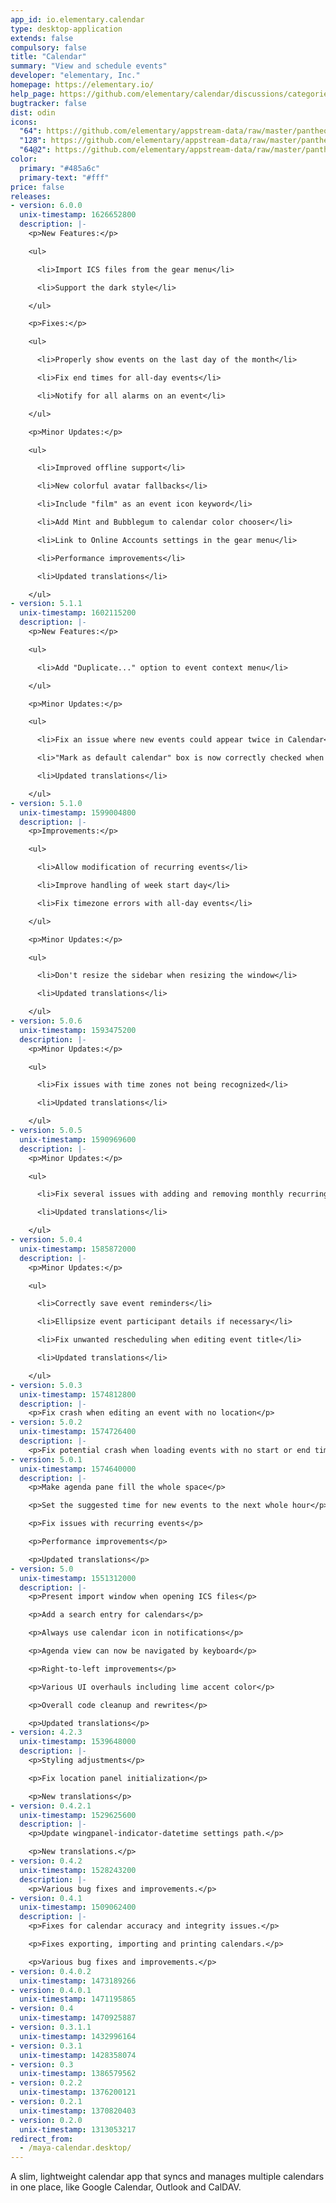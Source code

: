 ```yaml
---
app_id: io.elementary.calendar
type: desktop-application
extends: false
compulsory: false
title: "Calendar"
summary: "View and schedule events"
developer: "elementary, Inc."
homepage: https://elementary.io/
help_page: https://github.com/elementary/calendar/discussions/categories/q-a
bugtracker: false
dist: odin
icons:
  "64": https://github.com/elementary/appstream-data/raw/master/pantheon-data/main/icons/64x64/maya-calendar_io.elementary.calendar.png
  "128": https://github.com/elementary/appstream-data/raw/master/pantheon-data/main/icons/128x128/maya-calendar_io.elementary.calendar.png
  "64@2": https://github.com/elementary/appstream-data/raw/master/pantheon-data/main/icons/64x64@2/maya-calendar_io.elementary.calendar.png
color:
  primary: "#485a6c"
  primary-text: "#fff"
price: false
releases:
- version: 6.0.0
  unix-timestamp: 1626652800
  description: |-
    <p>New Features:</p>

    <ul>

      <li>Import ICS files from the gear menu</li>

      <li>Support the dark style</li>

    </ul>

    <p>Fixes:</p>

    <ul>

      <li>Properly show events on the last day of the month</li>

      <li>Fix end times for all-day events</li>

      <li>Notify for all alarms on an event</li>

    </ul>

    <p>Minor Updates:</p>

    <ul>

      <li>Improved offline support</li>

      <li>New colorful avatar fallbacks</li>

      <li>Include "film" as an event icon keyword</li>

      <li>Add Mint and Bubblegum to calendar color chooser</li>

      <li>Link to Online Accounts settings in the gear menu</li>

      <li>Performance improvements</li>

      <li>Updated translations</li>

    </ul>
- version: 5.1.1
  unix-timestamp: 1602115200
  description: |-
    <p>New Features:</p>

    <ul>

      <li>Add "Duplicate..." option to event context menu</li>

    </ul>

    <p>Minor Updates:</p>

    <ul>

      <li>Fix an issue where new events could appear twice in Calendar</li>

      <li>"Mark as default calendar" box is now correctly checked when editing a calendar</li>

      <li>Updated translations</li>

    </ul>
- version: 5.1.0
  unix-timestamp: 1599004800
  description: |-
    <p>Improvements:</p>

    <ul>

      <li>Allow modification of recurring events</li>

      <li>Improve handling of week start day</li>

      <li>Fix timezone errors with all-day events</li>

    </ul>

    <p>Minor Updates:</p>

    <ul>

      <li>Don't resize the sidebar when resizing the window</li>

      <li>Updated translations</li>

    </ul>
- version: 5.0.6
  unix-timestamp: 1593475200
  description: |-
    <p>Minor Updates:</p>

    <ul>

      <li>Fix issues with time zones not being recognized</li>

      <li>Updated translations</li>

    </ul>
- version: 5.0.5
  unix-timestamp: 1590969600
  description: |-
    <p>Minor Updates:</p>

    <ul>

      <li>Fix several issues with adding and removing monthly recurring events</li>

      <li>Updated translations</li>

    </ul>
- version: 5.0.4
  unix-timestamp: 1585872000
  description: |-
    <p>Minor Updates:</p>

    <ul>

      <li>Correctly save event reminders</li>

      <li>Ellipsize event participant details if necessary</li>

      <li>Fix unwanted rescheduling when editing event title</li>

      <li>Updated translations</li>

    </ul>
- version: 5.0.3
  unix-timestamp: 1574812800
  description: |-
    <p>Fix crash when editing an event with no location</p>
- version: 5.0.2
  unix-timestamp: 1574726400
  description: |-
    <p>Fix potential crash when loading events with no start or end time</p>
- version: 5.0.1
  unix-timestamp: 1574640000
  description: |-
    <p>Make agenda pane fill the whole space</p>

    <p>Set the suggested time for new events to the next whole hour</p>

    <p>Fix issues with recurring events</p>

    <p>Performance improvements</p>

    <p>Updated translations</p>
- version: 5.0
  unix-timestamp: 1551312000
  description: |-
    <p>Present import window when opening ICS files</p>

    <p>Add a search entry for calendars</p>

    <p>Always use calendar icon in notifications</p>

    <p>Agenda view can now be navigated by keyboard</p>

    <p>Right-to-left improvements</p>

    <p>Various UI overhauls including lime accent color</p>

    <p>Overall code cleanup and rewrites</p>

    <p>Updated translations</p>
- version: 4.2.3
  unix-timestamp: 1539648000
  description: |-
    <p>Styling adjustments</p>

    <p>Fix location panel initialization</p>

    <p>New translations</p>
- version: 0.4.2.1
  unix-timestamp: 1529625600
  description: |-
    <p>Update wingpanel-indicator-datetime settings path.</p>

    <p>New translations.</p>
- version: 0.4.2
  unix-timestamp: 1528243200
  description: |-
    <p>Various bug fixes and improvements.</p>
- version: 0.4.1
  unix-timestamp: 1509062400
  description: |-
    <p>Fixes for calendar accuracy and integrity issues.</p>

    <p>Fixes exporting, importing and printing calendars.</p>

    <p>Various bug fixes and improvements.</p>
- version: 0.4.0.2
  unix-timestamp: 1473189266
- version: 0.4.0.1
  unix-timestamp: 1471195865
- version: 0.4
  unix-timestamp: 1470925887
- version: 0.3.1.1
  unix-timestamp: 1432996164
- version: 0.3.1
  unix-timestamp: 1428358074
- version: 0.3
  unix-timestamp: 1386579562
- version: 0.2.2
  unix-timestamp: 1376200121
- version: 0.2.1
  unix-timestamp: 1370820403
- version: 0.2.0
  unix-timestamp: 1313053217
redirect_from:
  - /maya-calendar.desktop/
---
```


<p>
      A slim, lightweight calendar app that syncs and manages multiple calendars in one place, like Google Calendar, Outlook
and CalDAV.
    </p>